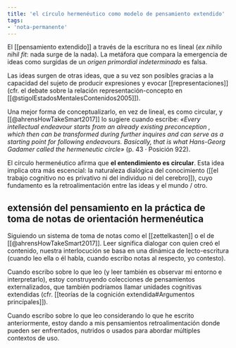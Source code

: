 ```yaml
---
title: 'el círculo hermenéutico como modelo de pensamiento extendido'
tags:
- 'nota-permanente'
---
```

El [[pensamiento extendido]] a través de la escritura no es lineal (*ex nihilo nihil fit*: nada surge de la nada). La metáfora que compara la emergencia de ideas como surgidas de un *origen primordial indeterminado* es falsa.

Las ideas surgen de otras ideas, que a su vez son posibles gracias a la capacidad del sujeto de producir expresiones y evocar [[representaciones]] (cfr. el debate sobre la relación representación-concepto en [[@stigolEstadosMentalesContenidos2005]]).

Una mejor forma de conceptualizarlo, en vez de lineal, es como circular, y [[@ahrensHowTakeSmart2017]] lo sugiere cuando escribe: *«Every intellectual endeavour starts from an already existing preconception , which then can be transformed during further inquires and can serve as a starting point for following endeavours. Basically, that is what Hans-Georg Gadamer called the hermeneutic circle»* (p. 43 · Posición 922).

El círculo hermenéutico afirma que **el entendimiento es circular**. Esta idea implica otra más escencial: la naturaleza dialógica del conocimiento ([[el trabajo cognitivo no es privativo ni del individuo ni del cerebro]]), cuyo fundamento es la retroalimentación entre las ideas y el mundo / otro.

## extensión del pensamiento en la práctica de toma de notas de orientación hermenéutica

Siguiendo un sistema de toma de notas como el [[zettelkasten]] o el de [[@ahrensHowTakeSmart2017]]. Leer significa dialogar con quien creó el contenido, nuestra interlocución se basa en una dinámica de lecto-escritura (cuando leo ella o él habla, cuando escribo notas al respecto, yo contesto).

Cuando escribo sobre lo que leo (y leer también es observar mi entorno e interpretarlo), estoy construyendo colecciones de pensamientos externalizados, que también podríamos llamar unidades cognitivas extendidas (cfr. [[teorías de la cognición extendida#Argumentos principales]]).

Cuando escribo sobre lo que leo considerando lo que he escrito anteriormente, estoy dando a mis pensamientos retroalimentación donde pueden ser enfrentados, nutridos o usados para abordar múltiples contextos de uso.
